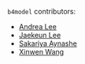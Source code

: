 `b4model` contributors:

- [Andrea Lee](https://github.com/andrealee011)
- [Jaekeun Lee](https://github.com/agdal1125)
- [Sakariya Aynashe](https://github.com/eyrakas)
- [Xinwen Wang](https://github.com/xiw315)
